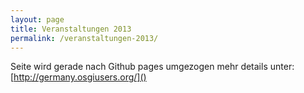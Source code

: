 ```yaml
---
layout: page
title: Veranstaltungen 2013
permalink: /veranstaltungen-2013/
---
```


Seite wird gerade nach Github pages umgezogen mehr details unter:
[http://germany.osgiusers.org/]()
